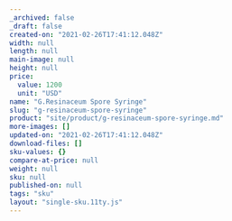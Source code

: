 ```yaml
---
_archived: false
_draft: false
created-on: "2021-02-26T17:41:12.048Z"
width: null
length: null
main-image: null
height: null
price:
  value: 1200
  unit: "USD"
name: "G.Resinaceum Spore Syringe"
slug: "g-resinaceum-spore-syringe"
product: "site/product/g-resinaceum-spore-syringe.md"
more-images: []
updated-on: "2021-02-26T17:41:12.048Z"
download-files: []
sku-values: {}
compare-at-price: null
weight: null
sku: null
published-on: null
tags: "sku"
layout: "single-sku.11ty.js"
---
```



